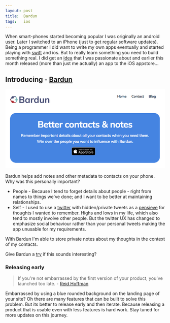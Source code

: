 ```yaml
---
layout: post
title:  Bardun
tags:   ios
---
```


When smart-phones started becoming popular I was originally an android user. Later I switched to an iPhone (just to get regular software updates). Being a programmer I did want to write my own apps eventually and started playing with [swift](https://swift.org/) and ios. But to really learn something you need to build something real. I did get an [idea](http://paulgraham.com/startupideas.html) that I was passionate about and earlier this month released (more than just me actually) an app to the iOS appstore...

## Introducing - [Bardun][bardun-site]

[![Bardun screenshot](/imgs/bardun.png "Bardun Dec 2018")][bardun-site]

Bardun helps add notes and other metadata to contacts on your phone. Why was this personally important?

* People - Because I tend to forget details about people - right from names to things we've done; and I want to be better at maintaining relationships.
* Self - I used to use a [twitter](https://twitter.com/) with hidden/private tweets as a [pensieve](http://harrypotter.wikia.com/wiki/Pensieve) for thoughts I wanted to remember. Highs and lows in my life, which also tend to mostly involve other people. But the twitter UX has changed to emphasize social behaviour rather than your personal tweets making the app unusable for my requirements.

With Bardun I'm able to store private notes about my thoughts in the context of my contacts.

Give Bardun a [try](https://itunes.apple.com/us/app/bardun/id1444361216?mt=8) if this sounds interesting?

### Releasing early

> If you're not embarrassed by the first version of your product, you've launched too late. - [Reid Hoffman](https://www.linkedin.com/pulse/arent-any-typos-essay-we-launched-too-late-reid-hoffman)

Embarrassed by using a blue rounded background on the landing page of your site? Oh there are many features that can be built to solve this problem. But its better to release early and then iterate. Because releasing a product that is usable even with less features is hard work. Stay tuned for more updates on this journey.

[bardun-site]: http://www.bardunapp.com
